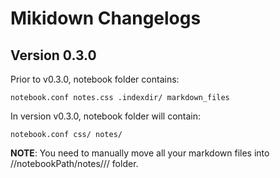 # Mikidown Changelogs

## Version 0.3.0

Prior to v0.3.0, notebook folder contains:

    notebook.conf notes.css .indexdir/ markdown_files

In version v0.3.0, notebook folder will contain:

    notebook.conf css/ notes/

**NOTE**: You need to manually move all your markdown files into //notebookPath/notes/// folder.
